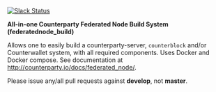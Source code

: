 [![Slack Status](http://slack.counterparty.io/badge.svg)](http://slack.counterparty.io)

**All-in-one Counterparty Federated Node Build System (federatednode_build)**

Allows one to easily build a counterparty-server, `counterblock` and/or Counterwallet system, with all required components. Uses Docker and Docker compose.
See documentation at <http://counterparty.io/docs/federated_node/>.

Please issue any/all pull requests against **develop**, not **master**.
